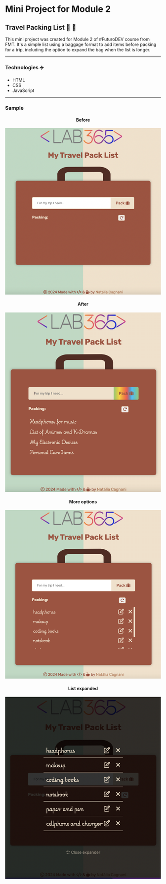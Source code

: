 # Mini Project for Module 2

## Travel Packing List 🧳 🛫

This mini project was created for Module 2 of #FuturoDEV course from FMT. It's a simple list using a baggage format to add items before packing for a trip, including the option to expand the bag when the list is longer. 

---

### Technologies ✈️

- HTML
- CSS
- JavaScript

---

### Sample

<h4 align="center">
Before</h4>
<img src="./assets/packlist-project-screen.png">
<br>

<h4 align="center">
After</h4>
<img src="./assets/packlist-project-screen-with-list.png"></h4>
<br>

<h4 align="center">
More options</h4>
<img src="./assets/packlist-project-screen-with-scroll-and-more-buttons.png"></h4>
<br>

<h4 align="center">
List expanded</h4>
<img src="./assets/packlist-project-screen-with-list-expanded.png"></h4>
